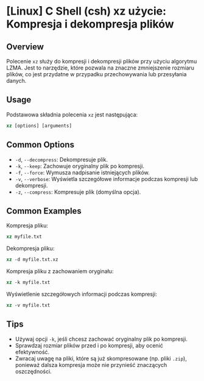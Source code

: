 # [Linux] C Shell (csh) xz użycie: Kompresja i dekompresja plików

## Overview
Polecenie `xz` służy do kompresji i dekompresji plików przy użyciu algorytmu LZMA. Jest to narzędzie, które pozwala na znaczne zmniejszenie rozmiaru plików, co jest przydatne w przypadku przechowywania lub przesyłania danych.

## Usage
Podstawowa składnia polecenia `xz` jest następująca:

```csh
xz [options] [arguments]
```

## Common Options
- `-d`, `--decompress`: Dekompresuje plik.
- `-k`, `--keep`: Zachowuje oryginalny plik po kompresji.
- `-f`, `--force`: Wymusza nadpisanie istniejących plików.
- `-v`, `--verbose`: Wyświetla szczegółowe informacje podczas kompresji lub dekompresji.
- `-z`, `--compress`: Kompresuje plik (domyślna opcja).

## Common Examples
Kompresja pliku:

```csh
xz myfile.txt
```

Dekompresja pliku:

```csh
xz -d myfile.txt.xz
```

Kompresja pliku z zachowaniem oryginału:

```csh
xz -k myfile.txt
```

Wyświetlenie szczegółowych informacji podczas kompresji:

```csh
xz -v myfile.txt
```

## Tips
- Używaj opcji `-k`, jeśli chcesz zachować oryginalny plik po kompresji.
- Sprawdzaj rozmiar plików przed i po kompresji, aby ocenić efektywność.
- Zwracaj uwagę na pliki, które są już skompresowane (np. pliki `.zip`), ponieważ dalsza kompresja może nie przynieść znaczących oszczędności.